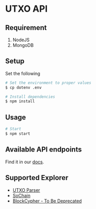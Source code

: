 # UTXO API

## Requirement

1. NodeJS
2. MongoDB


## Setup

Set the following

```sh
# Set the environment to proper values
$ cp dotenv .env

# Install dependencies
$ npm install
```

## Usage

```sh
# Start
$ npm start
```

## Available API endpoints

Find it in our [docs](https://github.com/sadoprotocol/utxo-api/tree/main/docs).

## Supported Explorer

- [UTXO Parser](https://github.com/sadoprotocol/utxo-parser)
- [SoChain](https://chain.so)
- [BlockCypher - To Be Deprecated](https://www.blockcypher.com)

